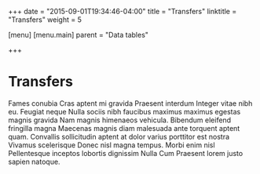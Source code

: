 +++
date = "2015-09-01T19:34:46-04:00"
title = "Transfers"
linktitle = "Transfers"
weight = 5

[menu]
  [menu.main]
    parent = "Data tables"

+++

# Transfers

Fames conubia Cras aptent mi gravida Praesent interdum Integer vitae nibh eu. Feugiat neque Nulla sociis nibh faucibus maximus maximus egestas magnis gravida Nam magnis himenaeos vehicula. Bibendum eleifend fringilla magna Maecenas magnis diam malesuada ante torquent aptent quam. Convallis sollicitudin aptent at dolor varius porttitor est nostra Vivamus scelerisque Donec nisl magna tempus. Morbi enim nisl Pellentesque inceptos lobortis dignissim Nulla Cum Praesent lorem justo sapien natoque.